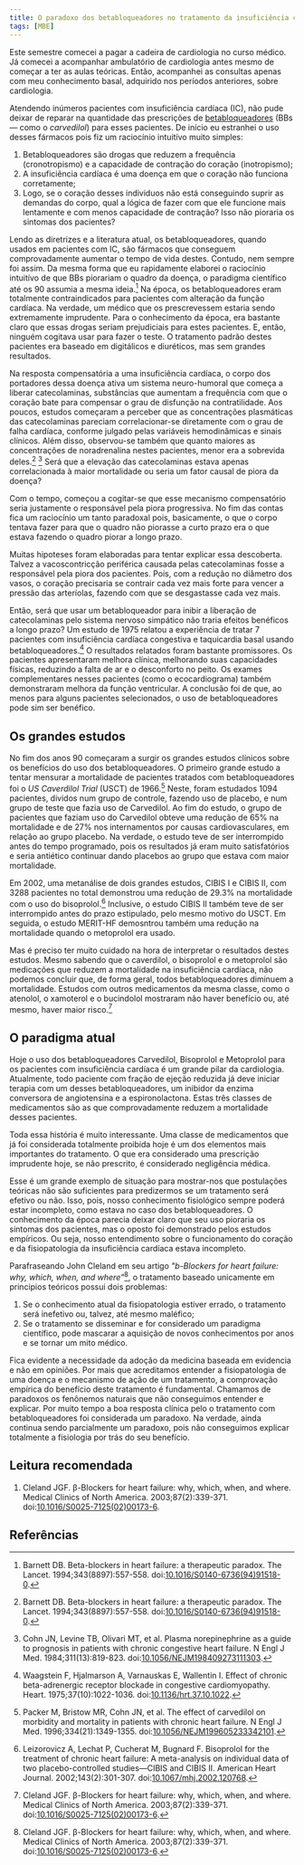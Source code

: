 ```yaml
---
title: O paradoxo dos betabloqueadores no tratamento da insuficiência cardíaca
tags: [MBE]
---
```


Este semestre comecei a pagar a cadeira de cardiologia no curso médico. Já comecei a acompanhar  ambulatório de cardiologia antes mesmo de começar a ter as aulas teóricas. Então, acompanhei as consultas apenas com meu conhecimento basal, adquirido nos períodos anteriores, sobre cardiologia.

Atendendo inúmeros pacientes com insuficiência cardíaca (IC), não pude deixar de reparar na quantidade das prescrições de [betabloqueadores](https://pt.wikipedia.org/wiki/Bloqueador_beta-adren%C3%A9rgico) (BBs — como o _carvedilol_) para esses pacientes. De início eu estranhei o uso desses fármacos pois fiz um raciocínio intuitívo muito simples:

1. Betabloqueadores são drogas que reduzem a frequência (cronotropismo) e a capacidade de contração do coração (inotropismo);
2. A insuficiência cardíaca é uma doença em que o coração não funciona corretamente;
3. Logo, se o coração desses individuos não está conseguindo suprir as demandas do corpo, qual a lógica de fazer com que ele funcione mais lentamente e com menos capacidade de contração? Isso não pioraria os sintomas dos pacientes?

Lendo as diretrizes e a literatura atual, os betabloqueadores, quando usados em pacientes com IC, são fármacos que conseguem comprovadamente aumentar o tempo de vida destes. Contudo, nem sempre foi assim. Da mesma forma que eu rapidamente elaborei o raciocínio intuitívo de que BBs piorariam o quadro da doença, o paradigma científico até os 90 assumia a mesma ideia.[^lancet-therapeutic-paradox] Na época, os betabloqueadores eram totalmente contraindicados para pacientes com alteração da função cardíaca. Na verdade, um médico que os prescrevessem estaria sendo extremamente imprudente. Para o conhecimento da época, era bastante claro que essas drogas seriam prejudiciais para estes pacientes. E, então, ninguém cogitava usar para fazer o teste. O tratamento padrão destes pacientes era baseado em digitálicos e diuréticos, mas sem grandes resultados. 

Na resposta compensatória a uma insuficiência cardíaca, o corpo dos portadores dessa doença ativa um sistema neuro-humoral que começa a liberar catecolaminas, substâncias que aumentam a frequência com que o coração bate para compensar o grau de disfunção na contratilidade. Aos poucos, estudos começaram a perceber que as concentrações plasmáticas das catecolaminas pareciam correlacionar-se diretamente com o grau de falha cardíaca, conforme julgado pelas variáveis hemodinâmicas e sinais clínicos. Além disso, observou-se também que quanto maiores as concentrações de noradrenalina nestes pacientes, menor era a sobrevida deles.[^lancet-therapeutic-paradox] [^catecolaminas] Será que a elevação das catecolaminas estava apenas correlacionada à maior mortalidade ou seria um fator causal de piora da doença?

Com o tempo, começou a cogitar-se que esse mecanismo compensatório seria justamente o responsável pela piora progressiva. No fim das contas fica um raciocínio um tanto paradoxal pois, basicamente, o que o corpo tentava fazer para que o quadro não piorasse a curto prazo era o que estava fazendo o quadro piorar a longo prazo.

Muitas hipoteses foram elaboradas para tentar explicar essa descoberta. Talvez a vacoscontricção periférica causada pelas catecolaminas fosse a responsável pela piora dos pacientes. Pois, com a redução no diâmetro dos vasos, o coração precisaria se contrair cada vez mais forte para vencer a pressão das arteríolas, fazendo com que se desgastasse cada vez mais.

Então, será que usar um betabloqueador para inibir a liberação de catecolaminas pelo sistema nervoso simpático não traria efeitos benéficos a longo prazo? Um estudo de 1975 relatou a experiência de tratar 7 pacientes com insuficiência cardíaca congestiva e taquicardia basal usando betabloqueadores.[^Waagstein] O resultados relatados foram bastante promissores. Os pacientes apresentaram melhora clínica, melhorando suas capacidades físicas, reduzindo a falta de ar e o desconforto no peito. Os exames complementares nesses pacientes (como o ecocardiograma) também demonstraram melhora da função ventricular. A conclusão foi de que, ao menos para alguns pacientes selecionados, o uso de betabloqueadores pode sim ser benéfico.

## Os grandes estudos

No fim dos anos 90 começaram a surgir os grandes estudos clínicos sobre os benefícios do uso dos betabloqueadores. O primeiro grande estudo a tentar mensurar a mortalidade de pacientes tratados com betabloqueadores foi o *US Caverdilol Trial* (USCT) de 1966.[^USCT] Neste, foram estudados 1094 pacientes, dividos num grupo de controle, fazendo uso de placebo, e num grupo de teste que fazia uso de Carvedilol. Ao fim do estudo, o grupo de pacientes que faziam uso do Carvedilol obteve uma redução de 65% na mortalidade e de 27% nos internamentos por causas cardiovasculares, em relação ao grupo placebo. Na verdade, o estudo teve de ser interrompido antes do tempo programado, pois os resultados já eram muito satisfatórios e seria antiético continuar dando placebos ao grupo que estava com maior mortalidade.

Em 2002, uma metanálise de dois grandes estudos, CIBIS I e CIBIS II, com 3288 pacientes no total demonstrou uma redução de 29.3% na mortalidade com o uso do bisoprolol.[^CIBIS] Inclusive, o estudo CIBIS II também teve de ser interrompido antes do prazo estipulado, pelo mesmo motivo do USCT. Em seguida, o estudo MERIT-HF demosntrou também uma redução na mortalidade quando o metoprolol era usado.

Mas é preciso ter muito cuidado na hora de interpretar o resultados destes estudos. Mesmo sabendo que o caverdilol, o bisoprolol e o metoprolol são medicações que reduzem a mortalidade na insuficiência cardíaca, não podemos concluir que, de forma geral, todos betabloqueadores diminuem a mortalidade. Estudos com outros medicamentos da mesma classe, como o atenolol, o xamoterol e o bucindolol mostraram não haver benefício ou, até mesmo, haver maior risco.[^Cleland]

## O paradigma atual

Hoje o uso dos betabloqueadores Carvedilol, Bisoprolol e Metoprolol para os pacientes com insuficiência cardíaca é um grande pilar da cardiologia. Atualmente, todo paciente com fração de ejeção reduzida já deve iniciar terapia com um desses betabloqueadores, um inibidor da enzima conversora de angiotensina e a espironolactona. Estas três classes de medicamentos são as que comprovadamente reduzem a mortalidade desses pacientes.

Toda essa história é muito interessante. Uma classe de medicamentos que já foi considerada totalmente proibida hoje é um dos elementos mais importantes do tratamento. O que era considerado uma prescrição imprudente hoje, se não prescrito, é considerado negligência médica.

Esse é um grande exemplo de situação para mostrar-nos que postulações teóricas não são suficientes para predizermos se um tratamento será efetivo ou não. Isso, pois, nosso conhecimento fisiológico sempre poderá estar incompleto, como estava no caso dos betabloqueadores. O conhecimento da época parecia deixar claro que seu uso pioraria os sintomas dos pacientes, mas o oposto foi demonstrado pelos estudos empíricos. Ou seja, nosso entendimento sobre o funcionamento do coração e da fisiopatologia da insuficiência cardíaca estava incompleto.

Parafraseando John Cleland em seu artigo _"b-Blockers for heart failure: why, which, when, and where"_[^Cleland], o tratamento baseado unicamente em principios teóricos possui dois problemas: 

1. Se o conhecimento atual da fisiopatologia estiver errado, o tratamento será inefetivo ou, talvez, até mesmo maléfico; 
2. Se o tratamento se disseminar e for considerado um paradigma científico, pode mascarar a aquisição de novos conhecimentos por anos e se tornar um mito médico.

Fica evidente a necessidade da adoção da medicina baseada em evidencia e não em opiniões. Por mais que acreditamos entender a fisiopatologia de uma doença e o mecanismo de ação de um tratamento, a comprovação empírica do benefício deste tratamento é fundamental. Chamamos de paradoxos os fenônemos naturais que não conseguimos entender e explicar. Por muito tempo a boa resposta clínica pelo o tratamento com betabloqueadores foi considerada um paradoxo. Na verdade, ainda continua sendo parcialmente um paradoxo, pois não conseguimos explicar totalmente a fisiologia por trás do seu benefício.

## Leitura recomendada

1. Cleland JGF. β-Blockers for heart failure: why, which, when, and where. Medical Clinics of North America. 2003;87(2):339-371. doi:[10.1016/S0025-7125(02)00173-6](https://doi.org/10.1016/S0025-7125(02)00173-6).

## Referências

[^lancet-therapeutic-paradox]: Barnett DB. Beta-blockers in heart failure: a therapeutic paradox. The Lancet. 1994;343(8897):557-558. doi:[10.1016/S0140-6736(94)91518-0](https://doi.org/10.1016/S0140-6736(94)91518-0).

[^Waagstein]: Waagstein F, Hjalmarson A, Varnauskas E, Wallentin I. Effect of chronic beta-adrenergic receptor blockade in congestive cardiomyopathy. Heart. 1975;37(10):1022-1036. doi:[10.1136/hrt.37.10.1022](https://heart.bmj.com/content/37/10/1022).

[^CIBIS]: Leizorovicz A, Lechat P, Cucherat M, Bugnard F. Bisoprolol for the treatment of chronic heart failure: A meta-analysis on individual data of two placebo-controlled studies—CIBIS and CIBIS II. American Heart Journal. 2002;143(2):301-307. doi:[10.1067/mhj.2002.120768](https://www.sciencedirect.com/science/article/abs/pii/S0002870302437301?via%3Dihub).

[^Cleland]: Cleland JGF. β-Blockers for heart failure: why, which, when, and where. Medical Clinics of North America. 2003;87(2):339-371. doi:[10.1016/S0025-7125(02)00173-6](https://www.sciencedirect.com/science/article/abs/pii/S0025712502001736?via%3Dihub).

[^USCT]: Packer M, Bristow MR, Cohn JN, et al. The effect of carvedilol on morbidity and mortality in patients with chronic heart failure. N Engl J Med. 1996;334(21):1349-1355. doi:[10.1056/NEJM199605233342101](https://www.nejm.org/doi/full/10.1056/NEJM199605233342101).

[^catecolaminas]: Cohn JN, Levine TB, Olivari MT, et al. Plasma norepinephrine as a guide to prognosis in patients with chronic congestive heart failure. N Engl J Med. 1984;311(13):819-823. doi:[10.1056/NEJM198409273111303](https://www.nejm.org/doi/full/10.1056/NEJM198409273111303).